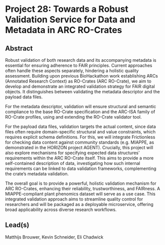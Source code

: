 # Project 28: Towards a Robust Validation Service for Data and Metadata in ARC RO-Crates

## Abstract

Robust validation of both research data and its accompanying metadata is essential for ensuring adherence to FAIR principles. Current approaches often handle these aspects separately, hindering a holistic quality assessment. Building upon previous BioHackathon work establishing ARCs (Annotated Research Context) as RO-Crates (ARC RO-Crate), we aim to develop and demonstrate an integrated validation strategy for FAIR digital objects. It distinguishes between validating the metadata descriptor and the payload data files. 

For the metadata descriptor, validation will ensure structural and semantic compliance to the base RO-Crate specification and the ARC-ISA family of RO-Crate profiles, using and extending the RO-Crate validator tool. 

For the payload data files, validation targets the actual content, since data files often require domain-specific structural and value constraints, which requires explicit schema definitions. For this, we will integrate Frictionless for checking data content against community standards (e.g. MIAPPE, as demonstrated in the HORIZON project AGENT). Crucially, this project will also explore mechanisms for specifying expected data structures’ requirements within the ARC RO-Crate itself. This aims to provide a more self-contained description of data, investigating how such internal requirements can be linked to data validation frameworks, complementing the crate’s metadata validation.

The overall goal is to provide a powerful, holistic validation mechanism for ARC RO-Crates, enhancing their reliability, trustworthiness, and FAIRness. A MIAPPE-compliant plant phenomics dataset will serve as a use case. This integrated validation approach aims to streamline quality control for researchers and will be packaged as a deployable microservice, offering broad applicability across diverse research workflows.

## Lead(s)

Matthijs Brouwer, Kevin Schneider, Eli Chadwick

